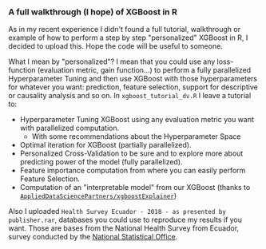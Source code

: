 ### A full walkthrough (I hope) of XGBoost in R

As in my recent experience I didn't found a full tutorial, walkthrough or example of how to perform a step by step "personalized" XGBoost in R, I decided to upload this. Hope the code will be useful to someone.

What I mean by "personalized"? I mean that you could use any loss-function (evaluation metric, gain function...) to perform a fully parallelized Hyperparameter Tuning and then use XGBoost with those hyperparameters for whatever you want: prediction, feature selection, support for descriptive or causality analysis and so on. In `xgboost_tutorial_dv.R` I leave a tutorial to:

* Hyperparameter Tuning XGBoost using any evaluation metric you want with parallelized computation.
  * With some recommendations about the Hyperparameter Space 
* Optimal iteration for XGBoost (partially parallelized).
* Personalized Cross-Validation to be sure and to explore more about predicting power of the model (fully parallelized).
* Feature importance computation from where you can easily perform Feature Selection.
* Computation of an "interpretable model" from our XGBoost (thanks to [`AppliedDataSciencePartners/xgboostExplainer`](https://github.com/AppliedDataSciencePartners/xgboostExplainer)) 

Also I uploaded `Health Survey Ecuador - 2018 - as presented by publisher.rar`, databases you could use to reproduce my results if you want. Those are bases from the National Health Survey from Ecuador, survey conducted by the [National Statistical Office](https://www.ecuadorencifras.gob.ec/salud-salud-reproductiva-y-nutricion/).
